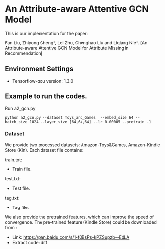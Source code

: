 # An Attribute-aware Attentive GCN Model

This is our implementation for the paper:

Fan Liu, Zhiyong Cheng*, Lei Zhu, Chenghao Liu and Liqiang Nie*. [An Attribute-aware Attentive GCN Model for Attribute Missing in Recommendation]


## Environment Settings
- Tensorflow-gpu version:  1.3.0

## Example to run the codes.

Run a2_gcn.py
```
python a2_gcn.py --dataset Toys_and_Games  --embed_size 64 --batch_size 1024 --layer_size [64,64,64] --lr 0.00005 --pretrain -1
```

### Dataset
We provide two processed datasets: Amazon-Toys&Games, Amazon-Kindle Store (Kin).
Each dataset file contains:

train.txt:
- Train file.

test.txt:
- Test file.

tag.txt:
- Tag file.

We also provide the pretrained features, which can improve the speed of convergence. The pre-trained feature (Kindle Store) could be downloaded from :
- Link:  https://pan.baidu.com/s/1-f0BsPs-kPZSupzb--EdLA
- Extract code:  ditf 
